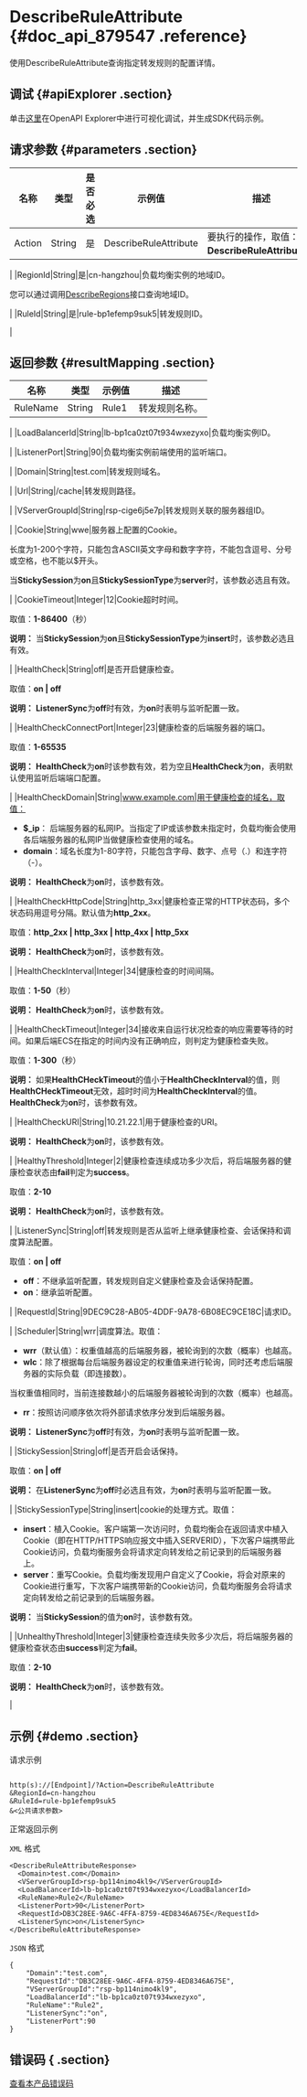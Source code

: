 # DescribeRuleAttribute {#doc_api_879547 .reference}

使用DescribeRuleAttribute查询指定转发规则的配置详情。

## 调试 {#apiExplorer .section}

单击[这里](https://api.aliyun.com/#product=Slb&api=DescribeRuleAttribute)在OpenAPI Explorer中进行可视化调试，并生成SDK代码示例。

## 请求参数 {#parameters .section}

|名称|类型|是否必选|示例值|描述|
|--|--|----|---|--|
|Action|String|是|DescribeRuleAttribute|要执行的操作，取值：**DescribeRuleAttribute**。

 |
|RegionId|String|是|cn-hangzhou|负载均衡实例的地域ID。

 您可以通过调用[DescribeRegions](~~27584~~)接口查询地域ID。

 |
|RuleId|String|是|rule-bp1efemp9suk5|转发规则ID。

 |

## 返回参数 {#resultMapping .section}

|名称|类型|示例值|描述|
|--|--|---|--|
|RuleName|String|Rule1|转发规则名称。

 |
|LoadBalancerId|String|lb-bp1ca0zt07t934wxezyxo|负载均衡实例ID。

 |
|ListenerPort|String|90|负载均衡实例前端使用的监听端口。

 |
|Domain|String|test.com|转发规则域名。

 |
|Url|String|/cache|转发规则路径。

 |
|VServerGroupId|String|rsp-cige6j5e7p|转发规则关联的服务器组ID。

 |
|Cookie|String|wwe|服务器上配置的Cookie。

 长度为1-200个字符，只能包含ASCII英文字母和数字字符，不能包含逗号、分号或空格，也不能以$开头。

 当**StickySession**为**on**且**StickySessionType**为**server**时，该参数必选且有效。

 |
|CookieTimeout|Integer|12|Cookie超时时间。

 取值：**1-86400**（秒）

 **说明：** 当**StickySession**为**on**且**StickySessionType**为**insert**时，该参数必选且有效。

 |
|HealthCheck|String|off|是否开启健康检查。

 取值：**on | off**

 **说明：** **ListenerSync**为**off**时有效，为**on**时表明与监听配置一致。

 |
|HealthCheckConnectPort|Integer|23|健康检查的后端服务器的端口。

 取值：**1-65535**

 **说明：** **HealthCheck**为**on**时该参数有效，若为空且**HealthCheck**为**on**，表明默认使用监听后端端口配置。

 |
|HealthCheckDomain|String|www.example.com|用于健康检查的域名，取值：

 -   **$\_ip**： 后端服务器的私网IP。当指定了IP或该参数未指定时，负载均衡会使用各后端服务器的私网IP当做健康检查使用的域名。
-   **domain**：域名长度为1-80字符，只能包含字母、数字、点号（.）和连字符（-）。

 **说明：** **HealthCheck**为**on**时，该参数有效。

 |
|HealthCheckHttpCode|String|http\_3xx|健康检查正常的HTTP状态码，多个状态码用逗号分隔。默认值为**http\_2xx**。

 取值：**http\_2xx | http\_3xx | http\_4xx | http\_5xx**

 **说明：** **HealthCheck**为**on**时，该参数有效。

 |
|HealthCheckInterval|Integer|34|健康检查的时间间隔。

 取值：**1-50**（秒）

 **说明：** **HealthCheck**为**on**时，该参数有效。

 |
|HealthCheckTimeout|Integer|34|接收来自运行状况检查的响应需要等待的时间。如果后端ECS在指定的时间内没有正确响应，则判定为健康检查失败。

 取值：**1-300**（秒）

 **说明：** 如果**HealthCHeckTimeout**的值小于**HealthCheckInterval**的值，则**HealthCHeckTimeout**无效，超时时间为**HealthCheckInterval**的值。**HealthCheck**为**on**时，该参数有效。

 |
|HealthCheckURI|String|10.21.22.1|用于健康检查的URI。

 **说明：** **HealthCheck**为**on**时，该参数有效。

 |
|HealthyThreshold|Integer|2|健康检查连续成功多少次后，将后端服务器的健康检查状态由**fail**判定为**success**。

 取值：**2-10**

 **说明：** **HealthCheck**为**on**时，该参数有效。

 |
|ListenerSync|String|off|转发规则是否从监听上继承健康检查、会话保持和调度算法配置。

 取值：**on | off**

 -   **off**：不继承监听配置，转发规则自定义健康检查及会话保持配置。
-   **on**：继承监听配置。

 |
|RequestId|String|9DEC9C28-AB05-4DDF-9A78-6B08EC9CE18C|请求ID。

 |
|Scheduler|String|wrr|调度算法。取值：

 -   **wrr**（默认值）：权重值越高的后端服务器，被轮询到的次数（概率）也越高。
-   **wlc**：除了根据每台后端服务器设定的权重值来进行轮询，同时还考虑后端服务器的实际负载（即连接数）。

当权重值相同时，当前连接数越小的后端服务器被轮询到的次数（概率）也越高。

 -   **rr**：按照访问顺序依次将外部请求依序分发到后端服务器。

 **说明：** **ListenerSync**为**off**时有效，为**on**时表明与监听配置一致。

 |
|StickySession|String|off|是否开启会话保持。

 取值：**on | off**

 **说明：** 在**ListenerSync**为**off**时必选且有效，为**on**时表明与监听配置一致。

 |
|StickySessionType|String|insert|cookie的处理方式。取值：

 -   **insert**：植入Cookie。客户端第一次访问时，负载均衡会在返回请求中植入Cookie（即在HTTP/HTTPS响应报文中插入SERVERID），下次客户端携带此Cookie访问，负载均衡服务会将请求定向转发给之前记录到的后端服务器上。
-   **server**：重写Cookie。负载均衡发现用户自定义了Cookie，将会对原来的Cookie进行重写，下次客户端携带新的Cookie访问，负载均衡服务会将请求定向转发给之前记录到的后端服务器。

 **说明：** 当**StickySession**的值为**on**时，该参数有效。

 |
|UnhealthyThreshold|Integer|3|健康检查连续失败多少次后，将后端服务器的健康检查状态由**success**判定为**fail**。

 取值：**2-10**

 **说明：** **HealthCheck**为**on**时，该参数有效。

 |

## 示例 {#demo .section}

请求示例

``` {#request_demo}

http(s)://[Endpoint]/?Action=DescribeRuleAttribute
&RegionId=cn-hangzhou
&RuleId=rule-bp1efemp9suk5
&<公共请求参数>

```

正常返回示例

`XML` 格式

``` {#xml_return_success_demo}
<DescribeRuleAttributeResponse>
  <Domain>test.com</Domain>
  <VServerGroupId>rsp-bp114nimo4kl9</VServerGroupId>
  <LoadBalancerId>lb-bp1ca0zt07t934wxezyxo</LoadBalancerId>
  <RuleName>Rule2</RuleName>
  <ListenerPort>90</ListenerPort>
  <RequestId>DB3C28EE-9A6C-4FFA-8759-4ED8346A675E</RequestId>
  <ListenerSync>on</ListenerSync>
</DescribeRuleAttributeResponse>

```

`JSON` 格式

``` {#json_return_success_demo}
{
	"Domain":"test.com",
	"RequestId":"DB3C28EE-9A6C-4FFA-8759-4ED8346A675E",
	"VServerGroupId":"rsp-bp114nimo4kl9",
	"LoadBalancerId":"lb-bp1ca0zt07t934wxezyxo",
	"RuleName":"Rule2",
	"ListenerSync":"on",
	"ListenerPort":90
}
```

## 错误码 { .section}

[查看本产品错误码](https://error-center.aliyun.com/status/product/Slb)

